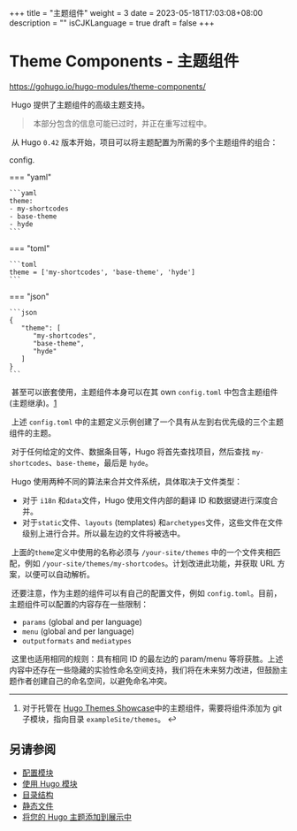 +++
title = "主题组件"
weight = 3
date = 2023-05-18T17:03:08+08:00
description = ""
isCJKLanguage = true
draft = false
+++

# Theme Components - 主题组件 

https://gohugo.io/hugo-modules/theme-components/

​	Hugo 提供了主题组件的高级主题支持。 

> ​	本部分包含的信息可能已过时，并正在重写过程中。

​	从 Hugo `0.42` 版本开始，项目可以将主题配置为所需的多个主题组件的组合：

config.

=== "yaml"

    ```yaml
    theme:
    - my-shortcodes
    - base-theme
    - hyde
    ```

=== "toml"

    ```toml
    theme = ['my-shortcodes', 'base-theme', 'hyde']
    ```

=== "json"

    ```json
    {
       "theme": [
          "my-shortcodes",
          "base-theme",
          "hyde"
       ]
    }
    ```

​	甚至可以嵌套使用，主题组件本身可以在其 own `config.toml` 中包含主题组件 (主题继承)。[1](https://gohugo.io/hugo-modules/theme-components/#fn:1)

​	上述 `config.toml` 中的主题定义示例创建了一个具有从左到右优先级的三个主题组件的主题。

​	对于任何给定的文件、数据条目等，Hugo 将首先查找项目，然后查找 `my-shortcodes`、`base-theme`，最后是 `hyde`。

​	Hugo 使用两种不同的算法来合并文件系统，具体取决于文件类型：

- 对于 `i18n` 和`data`文件，Hugo 使用文件内部的翻译 ID 和数据键进行深度合并。 
- 对于`static`文件、`layouts` (templates) 和`archetypes`文件，这些文件在文件级别上进行合并。所以最左边的文件将被选中。 

​	上面的`theme`定义中使用的名称必须与 `/your-site/themes` 中的一个文件夹相匹配，例如 `/your-site/themes/my-shortcodes`。计划改进此功能，并获取 URL 方案，以便可以自动解析。

​	还要注意，作为主题的组件可以有自己的配置文件，例如 `config.toml`。目前，主题组件可以配置的内容存在一些限制：

- `params` (global and per language)
- `menu` (global and per language)
- `outputformats` and `mediatypes`

​	这里也适用相同的规则：具有相同 ID 的最左边的 param/menu 等将获胜。上述内容中还存在一些隐藏的实验性命名空间支持，我们将在未来努力改进，但鼓励主题作者创建自己的命名空间，以避免命名冲突。

------

1. 对于托管在 [Hugo Themes Showcase](https://themes.gohugo.io/)中的主题组件，需要将组件添加为 git 子模块，指向目录 `exampleSite/themes`。 ↩︎

## 另请参阅 

- [配置模块 ](https://gohugo.io/hugo-modules/configuration/)
- [使用 Hugo 模块 ](https://gohugo.io/hugo-modules/use-modules/)
- [目录结构 ](https://gohugo.io/getting-started/directory-structure/)
- [静态文件 ](https://gohugo.io/content-management/static-files/)
- [将您的 Hugo 主题添加到展示中](https://gohugo.io/contribute/themes/)
